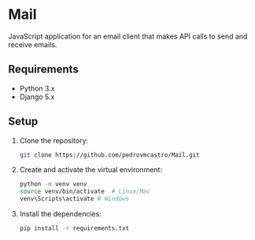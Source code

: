 # Mail
JavaScript application for an email client that makes API calls to send and receive emails.

## Requirements

- Python 3.x  
- Django 5.x  

## Setup

1. Clone the repository:
    ```bash
    git clone https://github.com/pedrovmcastro/Mail.git
    ```
2. Create and activate the virtual environment:
    ```bash
    python -m venv venv
    source venv/bin/activate  # Linux/Mac
    venv\Scripts\activate # Windows
    ```
3. Install the dependencies:
    ```bash
    pip install -r requirements.txt
    ```